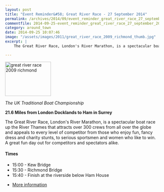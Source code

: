 ```yaml
---
layout: post
title: "Event Reminder&#58; Great River Race - 27 September 2014"
permalink: /archives/2014/09/event_reminder_great_river_race_27_september_2014.html
commentfile: 2014-09-25-event_reminder_great_river_race_27_september_2014
category: around_town
date: 2014-09-25 10:07:46
image: "/assets/images/2011/great_river_race_2009_richmond_thumb.jpg"
excerpt: |
    The Great River Race, London's River Marathon, is a spectacular boat race up the River Thames that attracts over 300 crews from all over the globe and appeals to every level of competitor from those who enjoy fun, fancy dress and charity stunts, to serious sportsmen and women who like to win. A great fun day out for competitors and spectators alike.

---
```


<a href="/assets/images/2011/great_river_race_2009_richmond.jpg" title="See larger version of - great river race 2009 richmond"><img src="/assets/images/2011/great_river_race_2009_richmond_thumb.jpg" width="150" height="112" alt="great river race 2009 richmond" class="photo right" /></a>

*The UK Traditional Boat Championship*

**21.6 Miles from London Docklands to Ham in Surrey**

The Great River Race, London's River Marathon, is a spectacular boat race up the River Thames that attracts over 300 crews from all over the globe and appeals to every level of competitor from those who enjoy fun, fancy dress and charity stunts, to serious sportsmen and women who like to win. A great fun day out for competitors and spectators alike.

#### Times

-   15:00 - Kew Bridge
-   15:30 - Richmond Bridge
-   15:40 - Finish at the riverside below Ham House

<!-- -->

-   [More information](http://www.greatriverrace.co.uk/)
